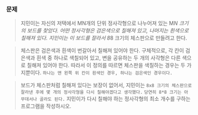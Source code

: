 ### 문제
> 지민이는 자신의 저택에서 MN개의 단위 정사각형으로 나누어져 있는 M*N 크기의 보드를 찾았다. 어떤 정사각형은 검은색으로 칠해져 있고, 나머지는 흰색으로 칠해져 있다. 지민이는 이 보드를 잘라서 8*8 크기의 체스판으로 만들려고 한다. 

> 체스판은 검은색과 흰색이 번갈아서 칠해져 있어야 한다. 구체적으로, 각 칸이 검은색과 흰색 중 하나로 색칠되어 있고, 변을 공유하는 두 개의 사각형은 다른 색으로 칠해져 있어야 한다. 따라서 이 정의를 따르면 체스판을 색칠하는 경우는 두 가지뿐이다. `하나는 맨 왼쪽 위 칸이 흰색인 경우, 하나는 검은색인 경우이다.`

> 보드가 체스판처럼 칠해져 있다는 보장이 없어서, 지민이는 `8x8 크기의 체스판으로 잘라낸 후에 몇 개의 정사각형을 다시 칠해야겠다고 생각했다.` `당연히 8*8 크기는 아무데서나 골라도 된다.` 지민이가 다시 칠해야 하는 정사각형의 최소 개수를 구하는 프로그램을 작성하시오.


